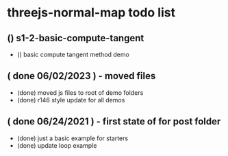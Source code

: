 # threejs-normal-map todo list

<!-- BASIC SECTION -->

## () s1-2-basic-compute-tangent
* () basic compute tangent method demo

<!-- DONE -->

## ( done 06/02/2023 ) - moved files
* (done) moved js files to root of demo folders
* (done) r146 style update for all demos

## ( done 06/24/2021 ) - first state of for post folder
* (done) just a basic example for starters
* (done) update loop example
